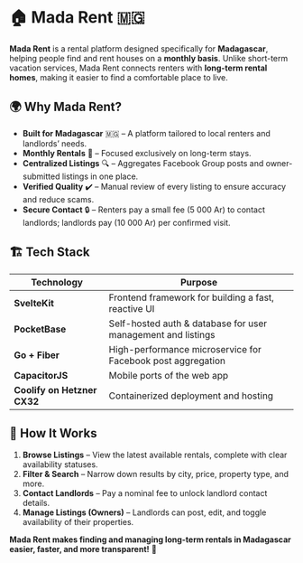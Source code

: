 # 🏠 Mada Rent 🇲🇬

**Mada Rent** is a rental platform designed specifically for **Madagascar**, helping people find and rent houses on a **monthly basis**. Unlike short-term vacation services, Mada Rent connects renters with **long-term rental homes**, making it easier to find a comfortable place to live.

## 🌍 Why Mada Rent?

- **Built for Madagascar** 🇲🇬 – A platform tailored to local renters and landlords’ needs.  
- **Monthly Rentals** 📅 – Focused exclusively on long-term stays.  
- **Centralized Listings** 🔍 – Aggregates Facebook Group posts and owner-submitted listings in one place.  
- **Verified Quality** ✔️ – Manual review of every listing to ensure accuracy and reduce scams.  
- **Secure Contact** 🔒 – Renters pay a small fee (5 000 Ar) to contact landlords; landlords pay (10 000 Ar) per confirmed visit.

## 🏗️ Tech Stack

| Technology               | Purpose                                                      |
| ------------------------ | ------------------------------------------------------------ |
| **SvelteKit**            | Frontend framework for building a fast, reactive UI          |
| **PocketBase**           | Self-hosted auth & database for user management and listings |
| **Go + Fiber**           | High-performance microservice for Facebook post aggregation  |
| **CapacitorJS**          | Mobile ports of the web app                                  |
| **Coolify on Hetzner CX32** | Containerized deployment and hosting                       |

## 🎯 How It Works

1. **Browse Listings** – View the latest available rentals, complete with clear availability statuses.  
2. **Filter & Search** – Narrow down results by city, price, property type, and more.  
3. **Contact Landlords** – Pay a nominal fee to unlock landlord contact details.  
4. **Manage Listings (Owners)** – Landlords can post, edit, and toggle availability of their properties.  

**Mada Rent makes finding and managing long-term rentals in Madagascar easier, faster, and more transparent!** 🚀
